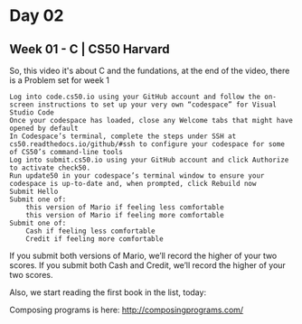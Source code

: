 # Day 02

## Week 01 - C | CS50 Harvard

So, this video it's about C and the fundations, at the end of the video, there is a Problem set for week 1


    Log into code.cs50.io using your GitHub account and follow the on-screen instructions to set up your very own “codespace” for Visual Studio Code
    Once your codespace has loaded, close any Welcome tabs that might have opened by default
    In Codespace’s terminal, complete the steps under SSH at cs50.readthedocs.io/github/#ssh to configure your codespace for some of CS50’s command-line tools
    Log into submit.cs50.io using your GitHub account and click Authorize to activate check50.
    Run update50 in your codespace’s terminal window to ensure your codespace is up-to-date and, when prompted, click Rebuild now
    Submit Hello
    Submit one of:
        this version of Mario if feeling less comfortable
        this version of Mario if feeling more comfortable
    Submit one of:
        Cash if feeling less comfortable
        Credit if feeling more comfortable

If you submit both versions of Mario, we’ll record the higher of your two scores. If you submit both Cash and Credit, we’ll record the higher of your two scores.

Also, we start reading the first book in the list, today:

Composing programs is here: http://composingprograms.com/
